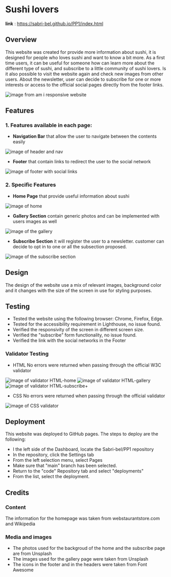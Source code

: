 # Sushi lovers

__link__ : https://sabri-bel.github.io/PP1/index.html

## Overview 
This website was created for provide more information about sushi, it is designed for people who loves sushi and want to know a bit more.
As a first time users, it can be useful for someone how can learn more about the different type of sushi, and subscribe to a little community of sushi lovers. 
Is it also possible to visit the website again and check new images from other users.
About the newsletter, user can decide to subscribe for one or more interests or access to the official social pages directly from the footer links.

![image from am i responsive website](/assets/media/responsive.png)


## Features
### 1. Features available in each page:

- __Navigation Bar__ that allow the user to navigate between the contents easily

![image of header and nav](/assets/media/header.png)


- __Footer__ that contain links to redirect the user to the social network 

![image of footer with social links](/assets/media/footer.png)

### 2. Specific Features

- __Home Page__ that provide useful information about sushi

![image of home](/assets/media/home.png)

- __Gallery Section__ contain generic photos and can be implemented with users images as well

![image of the gallery](/assets/media/gallery.png)

- __Subscribe Section__ it will register the user to a newsletter. customer can decide to opt in to one or all the subsection proposed.

![image of the subscribe section](/assets/media/subscribe-form.png)





## Design
The design of the website use a mix of relevant images, background color and it changes with the size of the screen in use for styling purposes.



## Testing
- Tested the website using the following browser: Chrome, Firefox, Edge.
- Tested for the accessibility requirement in Lighthouse, no issue found.
- Verified the responsivity of the screen in different screen size.
- Verified the "subscribe" form functionality, no issue found.
- Verified the link with the social networks in the Footer

### Validator Testing
* HTML 
No errors were returned when passing through the official W3C validator

![image of validator HTML-home](/assets/media/validator-home.png)
![image of validator HTML-gallery](/assets/media/gallery%20validator%20.png)
![image of validator HTML-subscribe](/assets/media/subscribe%20validator%20.png)+

* CSS 
No errors were returned when passing through the official validator

![image of CSS validator](/assets/media/css%20validator.png)

## Deployment

This website was deployed to GitHub pages. 
The steps to deploy are the following: 
- I the left side of the Dashboard, locate the Sabri-bel/PP1 repository
- In the repository, click the Settings tab 
- From the left selection menu, select Pages
- Make sure that "main" branch has been selected.
- Return to the "code" Repository tab and select "deployments"
- From the list, select the deployment.



## Credits
### Content
The information for the homepage was taken from webstaurantstore.com and Wikipedia

### Media and images
- The photos used for the backgroud of the home and the subscribe page are from Unsplash
- The images used for the gallery page were taken from Unsplash
- The icons in the footer and in the headers were taken from Font Awesome





